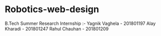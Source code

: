 # Robotics-web-design
B.Tech Summer Research Internship :-
Yagnik Vaghela - 201801197
Alay Kharadi   - 201801247
Rahul Chauhan  - 201801209

